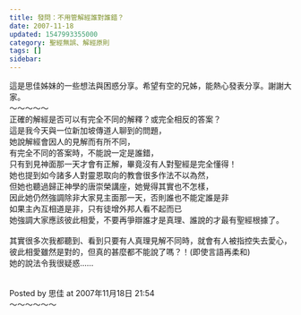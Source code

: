 ```yaml
---
title: 發問：不用管解經誰對誰錯？
date: 2007-11-18
updated: 1547993355000
category: 聖經無誤、解經原則
tags: []
sidebar: 
---
```


<p>這是思佳姊妹的一些想法與困惑分享。希望有空的兄姊，能熱心發表分享。謝謝大家。<br/><!--more-->～～～～～<br/>正確的解經是否可以有完全不同的解釋？或完全相反的答案？<br/>這是我今天與一位新加坡傳道人聊到的問題，<br/>她說解經會因人的見解而有所不同，<br/>有完全不同的答案時，不能說一定是誰錯，<br/>只有到見神面那一天才會有正解，畢竟沒有人對聖經是完全懂得！<br/>她也提到如今諸多人對靈恩取向的教會很多作法不以為然，<br/>但她也聽過歸正神學的唐崇榮講座，她覺得其實也不怎樣，<br/>因此她仍然強調除非大家見主面那一天，否則誰也不能定誰是非<br/>如果主內互相道是非，只有徒增外邦人看不起而已<br/>她強調大家應該彼此相愛，不要再爭辯誰才是真理、誰說的才最有聖經根據了。<br/><br/>其實很多次我都聽到、看到只要有人真理見解不同時，就會有人被指控失去愛心，<br/>彼此相愛雖然是對的，但真的甚麼都不能說了嗎？！(即使言語再柔和)<br/>她的說法令我很疑惑……<br/><br/><br/>Posted by 思佳 at 2007年11月18日 21:54 <br/>～～～～～～<br/><br/></p><p> </p><br/><br/><br/>
